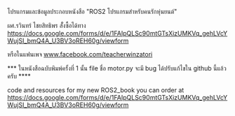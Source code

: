 โปรแกรมและข้อมูลประกอบหนังสือ "ROS2 โปรแกรมสำหรับคนรักหุ่นยนต์"


ผศ.รวินทร์  ไชยสิทธิพร
สัั่งซื้อได้ทาง
https://docs.google.com/forms/d/e/1FAIpQLSc90mtGTsXizUMKVq_gehLVcYWujSI_bmQ4A_U3BV3oREH60g/viewform

หรือในแฟนเพจ www.facebook.com/teacherwinzatori


*** ในหนังสือฉบับพิมพ์ครั้งที่ 1 นั้น file ชื่อ motor.py จะมี bug ได้ปรับแก้ไขใน github นี้แล้วครับ **** 

code and resources for my new ROS2_book
you can order at https://docs.google.com/forms/d/e/1FAIpQLSc90mtGTsXizUMKVq_gehLVcYWujSI_bmQ4A_U3BV3oREH60g/viewform
